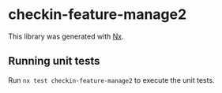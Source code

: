 # checkin-feature-manage2

This library was generated with [Nx](https://nx.dev).

## Running unit tests

Run `nx test checkin-feature-manage2` to execute the unit tests.
